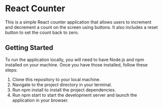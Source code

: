 # React Counter
This is a simple React counter application that allows users to increment and decrement a count on the screen using buttons. It also includes a reset button to set the count back to zero.

## Getting Started
To run the application locally, you will need to have Node.js and npm installed on your machine. Once you have those installed, follow these steps:

1. Clone this repository to your local machine.
2. Navigate to the project directory in your terminal.
3. Run npm install to install the project dependencies.
4. Run npm start to start the development server and launch the application in your browser.
